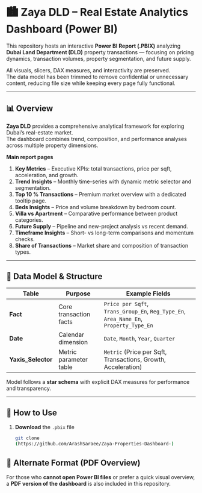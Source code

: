 # 🏙️ Zaya DLD – Real Estate Analytics Dashboard (Power BI)

This repository hosts an interactive **Power BI Report (.PBIX)** analyzing **Dubai Land Department (DLD)** property transactions — focusing on pricing dynamics, transaction volumes, property segmentation, and future supply.

All visuals, slicers, DAX measures, and interactivity are preserved.  
The data model has been trimmed to remove confidential or unnecessary content, reducing file size while keeping every page fully functional.

---

## 📊 Overview

**Zaya DLD** provides a comprehensive analytical framework for exploring Dubai’s real-estate market.  
The dashboard combines trend, composition, and performance analyses across multiple property dimensions.

**Main report pages**
1. **Key Metrics** – Executive KPIs: total transactions, price per sqft, acceleration, and growth.  
2. **Trend Insights** – Monthly time-series with dynamic metric selector and segmentation.  
3. **Top 10 % Transactions** – Premium market overview with a dedicated tooltip page.  
4. **Beds Insights** – Price and volume breakdown by bedroom count.  
5. **Villa vs Apartment** – Comparative performance between product categories.  
6. **Future Supply** – Pipeline and new-project analysis vs recent demand.  
7. **Timeframe Insights** – Short- vs long-term comparisons and momentum checks.  
8. **Share of Transactions** – Market share and composition of transaction types.  
---

## 🧱 Data Model & Structure

| Table | Purpose | Example Fields |
|-------|----------|----------------|
| **Fact** | Core transaction facts | `Price per Sqft`, `Trans_Group_En`, `Reg_Type_En`, `Area_Name_En`, `Property_Type_En` |
| **Date** | Calendar dimension | `Date`, `Month`, `Year`, `Quarter` |
| **Yaxis_Selector** | Metric parameter table | `Metric` (Price per Sqft, Transactions, Growth, Acceleration) |

Model follows a **star schema** with explicit DAX measures for performance and transparency.

---

## 🚀 How to Use

1. **Download** the `.pbix` file  
   ```bash
   git clone
   (https://github.com/ArashSaraee/Zaya-Properties-Dashboard-)

## 📄 Alternate Format (PDF Overview)

For those who **cannot open Power BI files** or prefer a quick visual overview,  
a **PDF version of the dashboard** is also included in this repository.  

